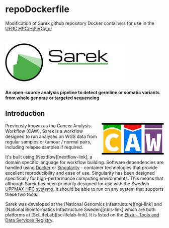 # repoDockerfile
Modification of Sarek github repository Docker containers for use in the [UFRC HPC/HiPerGator](https://www.rc.ufl.edu/about/)

# [![Sarek](https://raw.githubusercontent.com/SciLifeLab/Sarek/master/docs/images/Sarek_logo.png "Sarek")](http://sarek.scilifelab.se/)

#### An open-source analysis pipeline to detect germline or somatic variants from whole genome or targeted sequencing

## Introduction

<img align="right" title="CAW" src="https://raw.githubusercontent.com/SciLifeLab/Sarek/master/docs/images/CAW_logo.png">

Previously known as the Cancer Analysis Workflow (CAW),
Sarek is a workflow designed to run analyses on WGS data from regular samples or tumour / normal pairs, including relapse samples if required.

It's built using [Nextflow][nextflow-link], a domain specific language for workflow building.
Software dependencies are handled using [Docker](https://www.docker.com) or [Singularity](https://www.sylabs.io/singularity/) - container technologies that provide excellent reproducibility and ease of use.
Singularity has been designed specifically for high-performance computing environments.
This means that although Sarek has been primarily designed for use with the Swedish [UPPMAX HPC systems](https://www.uppmax.uu.se), it should be able to run on any system that supports these two tools.

Sarek was developed at the [National Genomics Infastructure][ngi-link] and [National Bioinformatics Infastructure Sweden][nbis-link] which are both platforms at [SciLifeLab][scilifelab-link].
It is listed on the [Elixir - Tools and Data Services Registry](https://bio.tools/Sarek).
